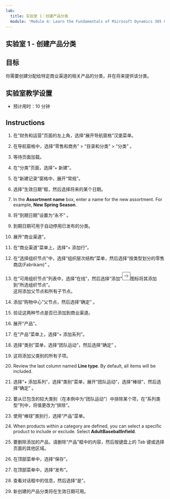 ```yaml
---
lab:
  title: 实验室 1：创建产品分类
  module: 'Module 4: Learn the Fundamentals of Microsoft Dynamics 365 Commerce'
---
```


## <a name="lab-1---create-a-product-assortment"></a>实验室 1 - 创建产品分类

## <a name="objectives"></a>目标

你需要创建分配给特定商业渠道的相关产品的分类，并在将来提供该分类。

## <a name="lab-setup"></a>实验室教学设置

   - 预计用时：10 分钟

## <a name="instructions"></a>Instructions

1. 在“财务和运营”页面的左上角，选择“展开导航窗格”汉堡菜单。

1. 在导航窗格中，选择“零售和商务” > “目录和分类” > “分类”  。

1. 等待页面加载。

1. 在“分类”页面，选择“+ 新建”。

1. 在“新建记录”窗格中，展开“常规”。

1. 选择“生效日期”框，然后选择将来的某个日期。

1. In the <bpt id="p1">**</bpt>Assortment name<ept id="p1">**</ept> box, enter a name for the new assortment. For example, <bpt id="p1">**</bpt>New Spring Season<ept id="p1">**</ept>.

1. 将“到期日期”设置为“永不” 。

1. 到期日期可用于自动停用已发布的分类。

1. 展开“商业渠道”。

1. 在“商业渠道”菜单上，选择“+ 添加行”。

1. 在“选择组织节点”中，选择“组织层次结构”菜单，然后选择“按类型划分的零售商店(Fabrikam)” 。

1. 在“可用组织节点”列表中，选择“在线”，然后选择“添加”![右箭头图标](./media/d365-fo-add-org-node-icon.png)图标将其添加到“所选组织节点”。  
  这将添加父节点和所有子节点。

1. 添加“购物中心”父节点，然后选择“确定” 。

1. 验证这两种节点是否已添加到商业渠道。

1. 展开“产品”。

1. 在“产品”菜单上，选择“+ 添加系列”。

1. 选择“类别”菜单，选择“团队运动”，然后选择“确定”  。

1. 这将添加父类别的所有子项。

1. Review the last column named <bpt id="p1">**</bpt>Line type<ept id="p1">**</ept>. By default, all items will be included.

1. 选择“+ 添加系列”，选择“类别”菜单，展开“团队运动”，选择“棒球”，然后选择“确定”    。

1. 要从已包含的较大类别（在本例中为“团队运动”）中排除某个项，在“系列类型”列中，将值更改为“排除”。

1. 使用“棒球”类别行，选择“产品”菜单。

1. When products within a category are defined, you can select a specific product to include or exclude. Select <bpt id="p1">**</bpt>AdultBaseballInfield<ept id="p1">**</ept>.

1. 要删除添加的产品，请删除“产品”框中的内容，然后按键盘上的 Tab 键或选择页面的其他区域。

1. 在顶部菜单中，选择“保存”。

1. 在顶部菜单中，选择“发布”。

1. 查看对话框中的信息，然后选择“是”。

1. 新创建的产品分类将在生效日期可用。
